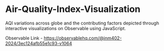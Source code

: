 # Air-Quality-Index-Visualization
AQI variations across globe and the contributing factors depicted through interactive visualizations on Observable using JavaScript.

Observable Link - https://observablehq.com/@inm402-2024/3ec124afb55e1c93-v1064
